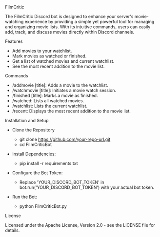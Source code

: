 FilmCritic

The FilmCritic Discord bot is designed to enhance your server's movie-watching experience by providing a simple yet powerful tool for managing and organizing movie lists. With its intuitive commands, users can easily add, track, and discuss movies directly within Discord channels.

Features
+ Add movies to your watchlist.
+ Mark movies as watched or finished.
+ Get a list of watched movies and current watchlist.
+ See the most recent addition to the movie list.

Commands
+ /addmovie [title]: Adds a movie to the watchlist.
+ /watchmovie [title]: Initiates a movie watch session.
+ /finished [title]: Marks a movie as finished.
+ /watched: Lists all watched movies.
+ /watchlist: Lists the current watchlist.
+ /recent: Displays the most recent addition to the movie list.


Installation and Setup

- Clone the Repository
  - git clone https://github.com/your-repo-url.git
  - cd FilmCriticBot

- Install Dependencies:
  - pip install -r requirements.txt

- Configure the Bot Token:
  - Replace 'YOUR_DISCORD_BOT_TOKEN' in bot.run('YOUR_DISCORD_BOT_TOKEN') with your actual bot token.

- Run the Bot:
  - python FilmCriticBot.py

License

Licensed under the Apache License, Version 2.0 - see the LICENSE file for details.
